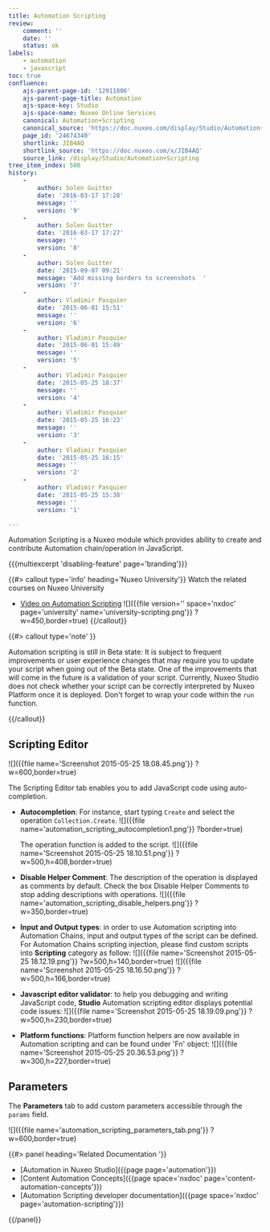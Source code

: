 ```yaml
---
title: Automation Scripting
review:
    comment: ''
    date: ''
    status: ok
labels:
    - automation
    - javascript
toc: true
confluence:
    ajs-parent-page-id: '12911806'
    ajs-parent-page-title: Automation
    ajs-space-key: Studio
    ajs-space-name: Nuxeo Online Services
    canonical: Automation+Scripting
    canonical_source: 'https://doc.nuxeo.com/display/Studio/Automation+Scripting'
    page_id: '24674340'
    shortlink: JIB4AQ
    shortlink_source: 'https://doc.nuxeo.com/x/JIB4AQ'
    source_link: /display/Studio/Automation+Scripting
tree_item_index: 500
history:
    -
        author: Solen Guitter
        date: '2016-03-17 17:28'
        message: ''
        version: '9'
    -
        author: Solen Guitter
        date: '2016-03-17 17:27'
        message: ''
        version: '8'
    -
        author: Solen Guitter
        date: '2015-09-07 09:21'
        message: 'Add missing borders to screenshots  '
        version: '7'
    -
        author: Vladimir Pasquier
        date: '2015-06-01 15:51'
        message: ''
        version: '6'
    -
        author: Vladimir Pasquier
        date: '2015-06-01 15:49'
        message: ''
        version: '5'
    -
        author: Vladimir Pasquier
        date: '2015-05-25 18:37'
        message: ''
        version: '4'
    -
        author: Vladimir Pasquier
        date: '2015-05-25 16:23'
        message: ''
        version: '3'
    -
        author: Vladimir Pasquier
        date: '2015-05-25 16:15'
        message: ''
        version: '2'
    -
        author: Vladimir Pasquier
        date: '2015-05-25 15:38'
        message: ''
        version: '1'

---
```

Automation Scripting is a Nuxeo module which provides ability to create and contribute Automation chain/operation in JavaScript.

{{{multiexcerpt 'disabling-feature' page='branding'}}}

{{#> callout type='info' heading='Nuxeo University'}}
Watch the related courses on Nuxeo University
- [Video on Automation Scripting](https://university.nuxeo.com/learn/public/course/view/elearning/47/implementing-your-own-operation-with-automation-scripting)
![]({{file version='' space='nxdoc' page='university' name='university-scripting.png'}} ?w=450,border=true)
{{/callout}}

{{#> callout type='note' }}

Automation scripting is still in Beta state: It is subject to frequent improvements or user experience changes that may require you to update your script when going out of the Beta state. One of the improvements that will come in the future is a validation of your script. Currently, Nuxeo Studio does not check whether your script can be correctly interpreted by Nuxeo Platform once it is deployed. Don't forget to wrap your code within the `run` function.

{{/callout}}

## Scripting Editor

![]({{file name='Screenshot 2015-05-25 18.08.45.png'}} ?w=600,border=true)

The Scripting Editor tab enables you to add JavaScript code using auto-completion.

*   **Autocompletion**: For instance, start typing `Create` and select the operation `Collection.Create`.
    ![]({{file name='automation_scripting_autocompletion1.png'}} ?border=true)

    The operation function is added to the script.
    ![]({{file name='Screenshot 2015-05-25 18.10.51.png'}} ?w=500,h=408,border=true)

*   **Disable Helper Comment**: The description of the operation is displayed as comments by default. Check the box Disable Helper Comments to stop adding descriptions with operations.
    ![]({{file name='automation_scripting_disable_helpers.png'}} ?w=350,border=true)

*   **Input and Output types**: in order to use Automation scripting into Automation Chains, input and output types of the script can be defined. For Automation Chains scripting injection, please find custom scripts into **Scripting** category as follow:
    ![]({{file name='Screenshot 2015-05-25 18.12.19.png'}} ?w=500,h=140,border=true)
    ![]({{file name='Screenshot 2015-05-25 18.16.50.png'}} ?w=500,h=166,border=true)

*   **Javascript editor validator**: to help you debugging and writing JavaScript code, **Studio** Automation scripting editor displays potential code issues:
    ![]({{file name='Screenshot 2015-05-25 18.19.09.png'}} ?w=500,h=230,border=true)

*   **Platform functions**: Platform function helpers are now available in Automation scripting and can be found under 'Fn' object:
    ![]({{file name='Screenshot 2015-05-25 20.36.53.png'}} ?w=300,h=227,border=true)

## Parameters

The **Parameters** tab to add custom parameters accessible through the `params` field.

![]({{file name='automation_scripting_parameters_tab.png'}} ?w=600,border=true)

<div class="row" data-equalizer data-equalize-on="medium"><div class="column medium-6">{{#> panel heading='Related Documentation '}}

- [Automation in Nuxeo Studio]({{page page='automation'}})
- [Content Automation Concepts]({{page space='nxdoc' page='content-automation-concepts'}})
- [Automation Scripting developer documentation]({{page space='nxdoc' page='automation-scripting'}})

{{/panel}}</div><div class="column medium-6">

</div></div>
